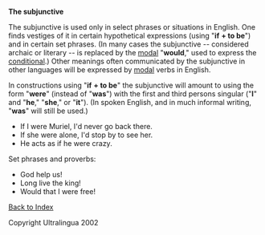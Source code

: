 **The subjunctive**  

The subjunctive is used only in select phrases or situations in English. One finds vestiges of it in certain hypothetical expressions (using "**if** **+ to be**") and in certain set phrases. (In many cases the subjunctive -- considered archaic or literary -- is replaced by the [modal](https://cns.ef-cdn.com/EtownResources/Grammar/3.html) "**would**," used to express the [conditional](https://cns.ef-cdn.com/EtownResources/Grammar/8.html).) Other meanings often communicated by the subjunctive in other languages will be expressed by [modal](https://cns.ef-cdn.com/EtownResources/Grammar/3.html) verbs in English.

In constructions using "**if** **+ to be**" the subjunctive will amount to using the form "**were**" (instead of "**was**") with the first and third persons singular ("**I**" and "**he**," "**she**," or "**it**"). (In spoken English, and in much informal writing, "**was**" will still be used.)

- If I were Muriel, I'd never go back there.
- If she were alone, I'd stop by to see her.
- He acts as if he were crazy.

Set phrases and proverbs:

- God help us!
- Long live the king!
- Would that I were free!

 [Back to Index](https://cns.ef-cdn.com/EtownResources/Grammar/EIndex.html)

Copyright Ultralingua 2002